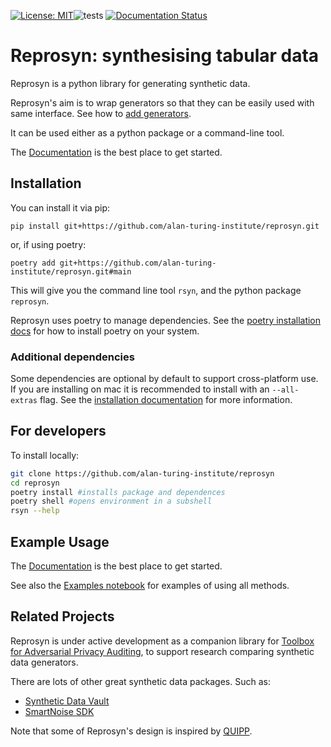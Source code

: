 
[![License: MIT](https://img.shields.io/badge/License-MIT-yellow.svg)](https://opensource.org/licenses/MIT)![tests](https://github.com/alan-turing-institute/reprosyn/actions/workflows/ci.yml/badge.svg) [![Documentation Status](https://readthedocs.org/projects/reprosyn/badge/?version=latest)](https://reprosyn.readthedocs.io/en/latest/?badge=latest)


# Reprosyn: synthesising tabular data

Reprosyn is a python library for generating synthetic data.

Reprosyn's aim is to wrap generators so that they can be easily used with same interface. See how to [add generators]().

It can be used either as a python package or a command-line tool.

The [Documentation](https://reprosyn.readthedocs.io/en/latest/) is the best place to get started.

## Installation

You can install it via pip:

```
pip install git+https://github.com/alan-turing-institute/reprosyn.git
```

or, if using poetry:
```
poetry add git+https://github.com/alan-turing-institute/reprosyn.git#main
```

This will give you the command line tool `rsyn`, and the python package `reprosyn`.

Reprosyn uses poetry to manage dependencies. See the [poetry installation docs](https://python-poetry.org/docs/#installation) for how to install poetry on your system.

### Additional dependencies

Some dependencies are optional by default to support cross-platform use. If you are installing on mac it is recommended to install with an `--all-extras` flag. See the [installation documentation](https://reprosyn.readthedocs.io/en/latest/install.html) for more information.

## For developers

To install locally:

```bash
git clone https://github.com/alan-turing-institute/reprosyn
cd reprosyn
poetry install #installs package and dependences
poetry shell #opens environment in a subshell
rsyn --help
```

## Example Usage

The [Documentation](https://reprosyn.readthedocs.io/en/latest/) is the best place to get started.

See also the [Examples notebook](https://github.com/alan-turing-institute/reprosyn/blob/main/examples/reprosyn_as_package.ipynb) for examples of using all methods.


## Related Projects

Reprosyn is under active development as a companion library for [Toolbox for Adversarial Privacy Auditing](https://github.com/alan-turing-institute/privacy-sdg-toolbox), to support research comparing synthetic data generators.

There are lots of other great synthetic data packages. Such as:

- [Synthetic Data Vault](https://github.com/sdv-dev/SDV)
- [SmartNoise SDK](https://github.com/opendp/smartnoise-sdk)

Note that some of Reprosyn's design is inspired by [QUIPP](https://github.com/alan-turing-institute/QUIPP-pipeline/).
